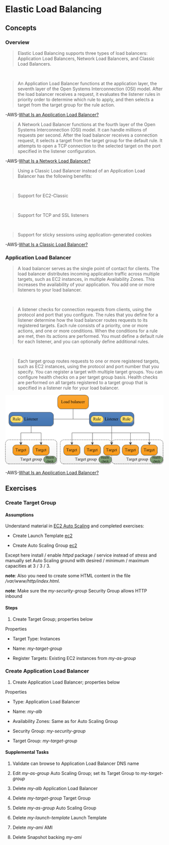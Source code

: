 # Elastic Load Balancing

## Concepts

### Overview

> Elastic Load Balancing supports three types of load balancers: Application Load Balancers, Network Load Balancers, and Classic Load Balancers.

&nbsp;

> An Application Load Balancer functions at the application layer, the seventh layer of the Open Systems Interconnection (OSI) model. After the load balancer receives a request, it evaluates the listener rules in priority order to determine which rule to apply, and then selects a target from the target group for the rule action.

-AWS-[What Is an Application Load Balancer?](https://docs.aws.amazon.com/elasticloadbalancing/latest/application/introduction.html)

> A Network Load Balancer functions at the fourth layer of the Open Systems Interconnection (OSI) model. It can handle millions of requests per second. After the load balancer receives a connection request, it selects a target from the target group for the default rule. It attempts to open a TCP connection to the selected target on the port specified in the listener configuration.

-AWS-[What Is a Network Load Balancer?](https://docs.aws.amazon.com/elasticloadbalancing/latest/network/introduction.html)

> Using a Classic Load Balancer instead of an Application Load Balancer has the following benefits:

&nbsp;

> Support for EC2-Classic

&nbsp;

> Support for TCP and SSL listeners

&nbsp;

> Support for sticky sessions using application-generated cookies

-AWS-[What Is a Classic Load Balancer?](https://docs.aws.amazon.com/elasticloadbalancing/latest/classic/introduction.html)

### Application Load Balancer

> A load balancer serves as the single point of contact for clients. The load balancer distributes incoming application traffic across multiple targets, such as EC2 instances, in multiple Availability Zones. This increases the availability of your application. You add one or more listeners to your load balancer.

&nbsp;

> A listener checks for connection requests from clients, using the protocol and port that you configure. The rules that you define for a listener determine how the load balancer routes requests to its registered targets. Each rule consists of a priority, one or more actions, and one or more conditions. When the conditions for a rule are met, then its actions are performed. You must define a default rule for each listener, and you can optionally define additional rules.

&nbsp;

> Each target group routes requests to one or more registered targets, such as EC2 instances, using the protocol and port number that you specify. You can register a target with multiple target groups. You can configure health checks on a per target group basis. Health checks are performed on all targets registered to a target group that is specified in a listener rule for your load balancer.

![Application Load Balancer](component_architecture.png)

-AWS-[What Is an Application Load Balancer?](https://docs.aws.amazon.com/elasticloadbalancing/latest/application/introduction.html)

## Exercises

### Create Target Group

#### Assumptions

Understand material in [EC2 Auto Scaling](../../2.1/ec2-auto-scaling) and completed exercises:

* Create Launch Template [ec2](../../2.1/ec2-auto-scaling)

* Create Auto Scaling Group [ec2](../../2.1/ec2-auto-scaling)

Except here install / enable *httpd* package / service instead of *stress* and manually set Auto Scaling ground with desired / minimum / maximum capacities at 3 / 3 / 3.

**note**: Also you need to create some HTML content in the file */var/www/http/index.html*.

**note**: Make sure the *my-security-group* Security Group allows HTTP inbound

#### Steps

1. Create Target Group; properties below

Properties

* Target Type: Instances

* Name: *my-target-group*

* Register Targets: Existing EC2 instances from *my-as-group*

### Create Application Load Balancer

1. Create Application Load Balancer; properties below

Properties

* Type: Application Load Balancer

* Name: *my-alb*

* Availability Zones: Same as for Auto Scaling Group

* Security Group: *my-security-group*

* Target Group: *my-target-group*

#### Supplemental Tasks

1. Validate can browse to Application Load Balancer DNS name

2. Edit *my-as-group* Auto Scaling Group; set its Target Group to *my-target-group*

3. Delete *my-alb* Application Load Balancer

4. Delete *my-target-group* Target Group

5. Delete *my-as-group* Auto Scaling Group

6. Delete *my-launch-template* Launch Template

7. Delete *my-ami* AMI

8. Delete Snapshot backing *my-ami*
